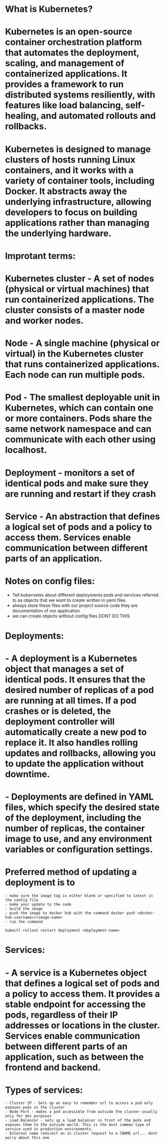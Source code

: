 # What is Kubernetes?
# Kubernetes is an open-source container orchestration platform that automates the deployment, scaling, and management of containerized applications. It provides a framework to run distributed systems resiliently, with features like load balancing, self-healing, and automated rollouts and rollbacks.
# Kubernetes is designed to manage clusters of hosts running Linux containers, and it works with a variety of container tools, including Docker. It abstracts away the underlying infrastructure, allowing developers to focus on building applications rather than managing the underlying hardware.

# Improtant terms:
# Kubernetes cluster - A set of nodes (physical or virtual machines) that run containerized applications. The cluster consists of a master node and worker nodes.
# Node - A single machine (physical or virtual) in the Kubernetes cluster that runs containerized applications. Each node can run multiple pods.
# Pod - The smallest deployable unit in Kubernetes, which can contain one or more containers. Pods share the same network namespace and can communicate with each other using localhost.
# Deployment - monitors a set of identical pods and make sure they are running and restart if they crash 
# Service - An abstraction that defines a logical set of pods and a policy to access them. Services enable communication between different parts of an application.

# Notes on config files:
- Tell kubernetes about different deployments pods and services referred to as objects that we want to create written in yaml files
- always store these files with our project source code they are documentation of our application
- we can create objects without config files DONT DO THIS 

# Deployments:
# - A deployment is a Kubernetes object that manages a set of identical pods. It ensures that the desired number of replicas of a pod are running at all times. If a pod crashes or is deleted, the deployment controller will automatically create a new pod to replace it. It also handles rolling updates and rollbacks, allowing you to update the application without downtime.
# - Deployments are defined in YAML files, which specify the desired state of the deployment, including the number of replicas, the container image to use, and any environment variables or configuration settings.
# Preferred method of updating a deployment is to 
    - make sure the image tag is either blank or specified to latest in the config file
    - make your update to the code 
    - build the image 
    - push the image to docker hub with the command docker push <docker-hub-username>/<image-name>
    - run the command
```
kubectl rollout restart deployment <deployment-name>
```
# Services:
# - A service is a Kubernetes object that defines a logical set of pods and a policy to access them. It provides a stable endpoint for accessing the pods, regardless of their IP addresses or locations in the cluster. Services enable communication between different parts of an application, such as between the frontend and backend.
# Types of services:
    - Cluster IP - Sets up an easy to remember url to access a pod only exposes pods in the cluster 
    - Node Port - makes a pod accessible from outside the cluster usually only for dev purposes 
    - Load Balancer - sets up a load balancer in front of the pods and exposes them to the outside world. This is the most common type of service used in production environments.
    - External name redirect an in cluster request to a CNAME url... dont worry about this one 